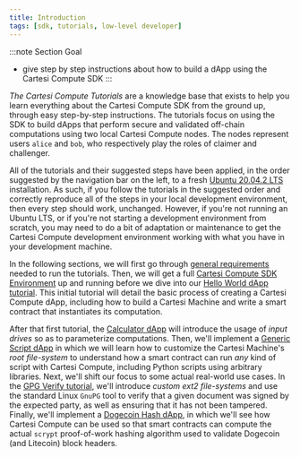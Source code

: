 ```yaml
---
title: Introduction
tags: [sdk, tutorials, low-level developer]
---
```


:::note Section Goal
- give step by step instructions about how to build a dApp using the Cartesi Compute SDK
:::


*The Cartesi Compute Tutorials* are a knowledge base that exists to help you learn everything about the Cartesi Compute SDK from the ground up, through easy step-by-step instructions. The tutorials focus on using the SDK to build dApps that perform secure and validated off-chain computations using two local Cartesi Compute nodes. The nodes represent users `alice` and `bob`, who respectively play the roles of claimer and challenger.

All of the tutorials and their suggested steps have been applied, in the order suggested by the navigation bar on the left, to a fresh [Ubuntu 20.04.2 LTS](http://releases.ubuntu.com/20.04/) installation. As such, if you follow the tutorials in the suggested order and correctly reproduce all of the steps in your local development environment, then every step should work, unchanged. However, if you're not running an Ubuntu LTS, or if you're not starting a development environment from scratch, you may need to do a bit of adaptation or maintenance to get the Cartesi Compute development environment working with what you have in your development machine.

In the following sections, we will first go through [general requirements](../tutorials/requirements.md) needed to run the tutorials. Then, we will get a full [Cartesi Compute SDK Environment](../tutorials/compute-env.md) up and running before we dive into our [Hello World dApp tutorial](../tutorials/helloworld/create-project.md). This initial tutorial will detail the basic process of creating a Cartesi Compute dApp, including how to build a Cartesi Machine and write a smart contract that instantiates its computation.

After that first tutorial, the [Calculator dApp](../tutorials/calculator/create-project.md) will introduce the usage of *input drives* so as to parameterize computations. Then, we'll implement a [Generic Script dApp](../tutorials/generic-script/create-project.md) in which we will learn how to customize the Cartesi Machine's *root file-system* to understand how a smart contract can run *any* kind of script with Cartesi Compute, including Python scripts using arbitrary libraries. Next, we'll shift our focus to some actual real-world use cases. In the [GPG Verify tutorial](../tutorials/generic-script/create-project.md), we'll introduce *custom ext2 file-systems* and use the standard Linux `GnuPG` tool to verify that a given document was signed by the expected party, as well as ensuring that it has not been tampered. Finally, we'll implement a [Dogecoin Hash dApp](../tutorials/dogecoin-hash/create-project.md), in which we'll see how Cartesi Compute can be used so that smart contracts can compute the actual `scrypt` proof-of-work hashing algorithm used to validate Dogecoin (and Litecoin) block headers.
